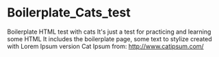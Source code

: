 # Boilerplate_Cats_test
Boilerplate HTML test with cats
It's just a test for practicing and learning some HTML
It includes the boilerplate page, some text to stylize created with Lorem Ipsum version Cat Ipsum from: http://www.catipsum.com/
